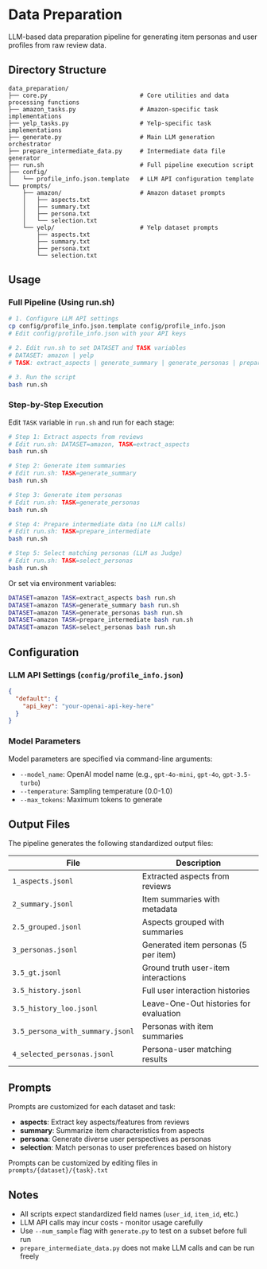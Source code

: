 # Data Preparation

LLM-based data preparation pipeline for generating item personas and user profiles from raw review data.

## Directory Structure

```
data_preparation/
├── core.py                          # Core utilities and data processing functions
├── amazon_tasks.py                  # Amazon-specific task implementations
├── yelp_tasks.py                    # Yelp-specific task implementations
├── generate.py                      # Main LLM generation orchestrator
├── prepare_intermediate_data.py     # Intermediate data file generator
├── run.sh                           # Full pipeline execution script
├── config/
│   └── profile_info.json.template   # LLM API configuration template
└── prompts/
    ├── amazon/                      # Amazon dataset prompts
    │   ├── aspects.txt
    │   ├── summary.txt
    │   ├── persona.txt
    │   └── selection.txt
    └── yelp/                        # Yelp dataset prompts
        ├── aspects.txt
        ├── summary.txt
        ├── persona.txt
        └── selection.txt
```

## Usage

### Full Pipeline (Using run.sh)

```bash
# 1. Configure LLM API settings
cp config/profile_info.json.template config/profile_info.json
# Edit config/profile_info.json with your API keys

# 2. Edit run.sh to set DATASET and TASK variables
# DATASET: amazon | yelp
# TASK: extract_aspects | generate_summary | generate_personas | prepare_intermediate | select_personas

# 3. Run the script
bash run.sh
```

### Step-by-Step Execution

Edit `TASK` variable in `run.sh` and run for each stage:

```bash
# Step 1: Extract aspects from reviews
# Edit run.sh: DATASET=amazon, TASK=extract_aspects
bash run.sh

# Step 2: Generate item summaries
# Edit run.sh: TASK=generate_summary
bash run.sh

# Step 3: Generate item personas
# Edit run.sh: TASK=generate_personas
bash run.sh

# Step 4: Prepare intermediate data (no LLM calls)
# Edit run.sh: TASK=prepare_intermediate
bash run.sh

# Step 5: Select matching personas (LLM as Judge)
# Edit run.sh: TASK=select_personas
bash run.sh
```

Or set via environment variables:

```bash
DATASET=amazon TASK=extract_aspects bash run.sh
DATASET=amazon TASK=generate_summary bash run.sh
DATASET=amazon TASK=generate_personas bash run.sh
DATASET=amazon TASK=prepare_intermediate bash run.sh
DATASET=amazon TASK=select_personas bash run.sh
```

## Configuration

### LLM API Settings (`config/profile_info.json`)

```json
{
  "default": {
    "api_key": "your-openai-api-key-here"
  }
}
```

### Model Parameters

Model parameters are specified via command-line arguments:
- `--model_name`: OpenAI model name (e.g., `gpt-4o-mini`, `gpt-4o`, `gpt-3.5-turbo`)
- `--temperature`: Sampling temperature (0.0-1.0)
- `--max_tokens`: Maximum tokens to generate

## Output Files

The pipeline generates the following standardized output files:

| File | Description |
|------|-------------|
| `1_aspects.jsonl` | Extracted aspects from reviews |
| `2_summary.jsonl` | Item summaries with metadata |
| `2.5_grouped.jsonl` | Aspects grouped with summaries |
| `3_personas.jsonl` | Generated item personas (5 per item) |
| `3.5_gt.jsonl` | Ground truth user-item interactions |
| `3.5_history.jsonl` | Full user interaction histories |
| `3.5_history_loo.jsonl` | Leave-One-Out histories for evaluation |
| `3.5_persona_with_summary.jsonl` | Personas with item summaries |
| `4_selected_personas.jsonl` | Persona-user matching results |

## Prompts

Prompts are customized for each dataset and task:
- **aspects**: Extract key aspects/features from reviews
- **summary**: Summarize item characteristics from aspects
- **persona**: Generate diverse user perspectives as personas
- **selection**: Match personas to user preferences based on history

Prompts can be customized by editing files in `prompts/{dataset}/{task}.txt`

## Notes

- All scripts expect standardized field names (`user_id`, `item_id`, etc.)
- LLM API calls may incur costs - monitor usage carefully
- Use `--num_sample` flag with `generate.py` to test on a subset before full run
- `prepare_intermediate_data.py` does not make LLM calls and can be run freely


